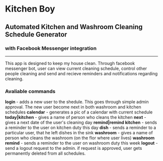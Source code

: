 # Kitchen Boy
## Automated Kitchen and Washroom Cleaning Schedule Generator
### with Facebook Messenger integration
***
This app is designed to keep my house clean. Through facebook messenger bot, user can view current cleaning schedule, control other people cleaning and send and recieve reminders and notifications regarding cleaning.
### Avaliable commands
**login <username>** - adds a new user to the shedule. This goes through simple admin approval. The new user become next in both washroom and kitchen schedules
**calendar** - generates a pic of a calendar with current schedule
**today|kitchen** - gives a name of person who cleans the kitchen
**next** - gives a next date of the user's cleaning day
**remind|remind kitchen** - sends a reminder to the user on kitchen duty this day
**dish <username>** - sends a reminder to a particular user, that he left dishes in the sink
**washroom** -  gives a name of person who cleans the washroom (on the flor where user lives)
**washroom remind** - sends a reminder to the user on washroom duty this week
**logout** - send a logout request to the admin. if request is approved, user gets permanently deleted from all schedules.


